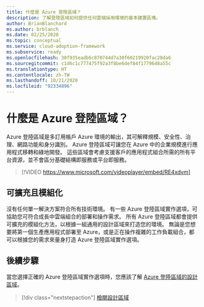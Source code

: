 ```yaml
---
title: 什麼是 Azure 登陸區域？
description: 了解登陸區域如何提供任何雲端採用環境的基本建置區塊。
author: BrianBlanchard
ms.author: brblanch
ms.date: 02/25/2020
ms.topic: conceptual
ms.service: cloud-adoption-framework
ms.subservice: ready
ms.openlocfilehash: 38f935eadb6c870744d7a30f60219920fac28da6
ms.sourcegitcommit: c1d6c1c777475f92a3f8be6def84f1779648a55c
ms.translationtype: HT
ms.contentlocale: zh-TW
ms.lasthandoff: 10/21/2020
ms.locfileid: "92334896"
---
```

<!-- cSpell:ignore multisubscription -->

# <a name="what-is-an-azure-landing-zone"></a>什麼是 Azure 登陸區域？

Azure 登陸區域是多訂用帳戶 Azure 環境的輸出，其可解釋規模、安全性、治理、網路功能和身分識別。 Azure 登陸區域可讓您在 Azure 中的企業規模進行應用程式移轉和綠地開發。 這些區域會考慮支援客戶的應用程式組合所需的所有平台資源，並不會區分基礎結構即服務或平台即服務。

<!-- markdownlint-disable MD034 -->

> [!VIDEO https://www.microsoft.com/videoplayer/embed/RE4xdvm]

## <a name="scalable-and-modular"></a>可擴充且模組化

沒有任何單一解決方案符合所有技術環境。 有一些 Azure 登陸區域實作選項，可協助您可符合成長中雲端組合的部署和操作需求。 所有 Azure 登陸區域都會提供可擴充的模組化方法，以根據一組通用的設計區域來打造您的環境。 無論是您想要將第一個生產應用程式部署至 Azure，或是正在操作複雜的工作負載組合，都可以根據您的需求來量身打造 Azure 登陸區域實作選項。

## <a name="next-steps"></a>後續步驟

當您選擇正確的 Azure 登陸區域實作選項時，您應該了解 [Azure 登陸區域的設計區域](./design-areas.md)。

> [!div class="nextstepaction"]
> [檢閱設計區域](./design-areas.md)
